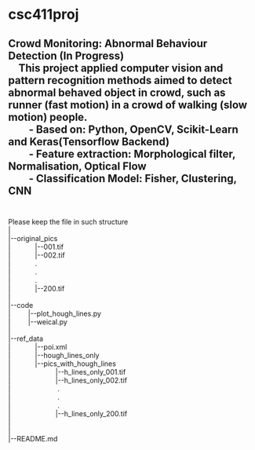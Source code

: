 csc411proj
===  
Crowd Monitoring: Abnormal Behaviour Detection (In Progress)  
&emsp;This project applied computer vision and pattern recognition methods aimed to detect abnormal behaved object in crowd, such as runner (fast motion) in a crowd of walking (slow motion) people.  
&emsp;&emsp;- Based on: Python, OpenCV, Scikit-Learn and Keras(Tensorflow Backend)  
&emsp;&emsp;- Feature extraction: Morphological filter, Normalisation, Optical Flow  
&emsp;&emsp;- Classification Model: Fisher, Clustering, CNN  
<br>
---
Please keep the file in such structure  
|  
|--original_pics  
| &emsp;&emsp;&emsp;     |--001.tif  
| &emsp;&emsp;&emsp;     |--002.tif  
| &emsp;&emsp;&emsp;     .  
| &emsp;&emsp;&emsp;     .  
| &emsp;&emsp;&emsp;     .  
| &emsp;&emsp;&emsp;     |--200.tif  
|  
|--code  
| &emsp;&emsp;  |--plot_hough_lines.py  
| &emsp;&emsp;  |--weical.py      
|  
|--ref_data  
|  &emsp;&emsp;&emsp; |--poi.xml  
|  &emsp;&emsp;&emsp; |--hough_lines_only  
|  &emsp;&emsp;&emsp; |--pics_with_hough_lines  
|  &emsp;&emsp;&emsp;&emsp;&emsp;&emsp; |--h_lines_only_001.tif  
|  &emsp;&emsp;&emsp;&emsp;&emsp;&emsp; |--h_lines_only_002.tif  
| &emsp;&emsp;&emsp;  &emsp;&emsp;&emsp;   .  
| &emsp;&emsp;&emsp;  &emsp;&emsp;&emsp;   .  
| &emsp;&emsp;&emsp;  &emsp;&emsp;&emsp;   .  
|  &emsp;&emsp;&emsp;&emsp;&emsp;&emsp; |--h_lines_only_200.tif  
|  
|  
|--README.md  
